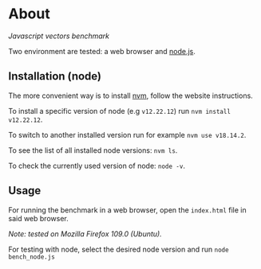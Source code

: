 # About

*Javascript vectors benchmark*

Two environment are tested: a web browser and [node.js](https://nodejs.org/en/).


## Installation (node)

The more convenient way is to install [nvm](https://github.com/nvm-sh/nvm), follow the website instructions.

To install a specific version of node (e.g ``` v12.22.12 ```) run ``` nvm install v12.22.12 ```.

To switch to another installed version run for example ``` nvm use v18.14.2 ```.

To see the list of all installed node versions: ``` nvm ls ```.

To check the currently used version of node: ``` node -v ```.


## Usage

For running the benchmark in a web browser, open the ``` index.html ``` file in said web browser.

*Note: tested on Mozilla Firefox 109.0 (Ubuntu).*

For testing with node, select the desired node version and run ``` node bench_node.js ```
